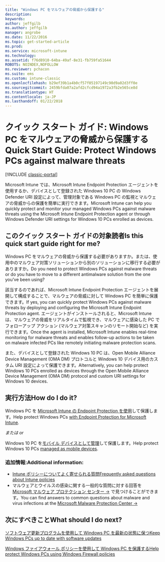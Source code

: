 ```yaml
---
title: "Windows PC をマルウェアの脅威から保護する"
description: 
keywords: 
author: jeffgilb
ms.author: jeffgilb
manager: angrobe
ms.date: 11/22/2016
ms.topic: get-started-article
ms.prod: 
ms.service: microsoft-intune
ms.technology: 
ms.assetid: f76d8910-64ba-49af-8e31-fb759fa51644
ROBOTS: NOINDEX,NOFOLLOW
ms.reviewer: pchacon
ms.suite: ems
ms.custom: intune-classic
ms.openlocfilehash: b29ef39b1a4b0cf57f05197149c90d9a02d3ff0e
ms.sourcegitcommit: 2459bfda07a2afd2cfcd94a1972a3fb2e565ce8d
ms.translationtype: HT
ms.contentlocale: ja-JP
ms.lasthandoff: 01/22/2018
---
```

# <a name="quick-start-guide-protect-windows-pcs-against-malware-threats"></a><span data-ttu-id="be5d0-102">クイック スタート ガイド: Windows PC をマルウェアの脅威から保護する</span><span class="sxs-lookup"><span data-stu-id="be5d0-102">Quick Start Guide: Protect Windows PCs against malware threats</span></span>

[!INCLUDE [classic-portal](../includes/classic-portal.md)]

<span data-ttu-id="be5d0-103">Microsoft Intune では、Microsoft Intune Endpoint Protection エージェントを使用するか、デバイスとして登録された Windows 10 PC の Windows Defender URI 設定によって、管理対象である Windows PC の監視とマルウェアの脅威からの保護を簡単に実行できます。</span><span class="sxs-lookup"><span data-stu-id="be5d0-103">Microsoft Intune can help you quickly protect and monitor your managed Windows PCs against malware threats using the Microsoft Intune Endpoint Protection agent or through Windows Defender URI settings for Windows 10 PCs enrolled as devices.</span></span>

## <a name="is-this-quick-start-guide-right-for-me"></a><span data-ttu-id="be5d0-104">このクイック スタート ガイドの対象読者</span><span class="sxs-lookup"><span data-stu-id="be5d0-104">Is this quick start guide right for me?</span></span>
<span data-ttu-id="be5d0-105">Windows PC をマルウェアの脅威から保護する必要がありますか。または、使用中のマルウェア対策ソリューションから別のソリューションに移行する必要がありますか。</span><span class="sxs-lookup"><span data-stu-id="be5d0-105">Do you need to protect Windows PCs against malware threats or do you have to move to a different antimalware solution from the one you’ve been using?</span></span>

<span data-ttu-id="be5d0-106">該当するのであれば、Microsoft Intune Endpoint Protection エージェントを展開して構成することで、マルウェアの脅威に対して Windows PC を簡単に保護できます。</span><span class="sxs-lookup"><span data-stu-id="be5d0-106">If yes, you can quickly protect Windows PCs against malware threats by deploying and configuring the Microsoft Intune Endpoint Protection agent.</span></span> <span data-ttu-id="be5d0-107">エージェントがインストールされると、Microsoft Intune は、マルウェアの脅威をリアルタイムで監視でき、マルウェアに感染した PC でフォローアップ アクション (マルウェア対策スキャンのリモート開始など) を実行できます。</span><span class="sxs-lookup"><span data-stu-id="be5d0-107">Once the agent is installed, Microsoft Intune enables real-time monitoring for malware threats and enables follow-up actions to be taken on malware infected PCs like remotely initiating malware protection scans.</span></span>

<span data-ttu-id="be5d0-108">また、デバイスとして登録された Windows 10 PC は、Open Mobile Alliance Device Management (OMA DM) プロトコルと Windows 10 デバイス用のカスタム URI 設定によって保護できます。</span><span class="sxs-lookup"><span data-stu-id="be5d0-108">Alternatively, you can help protect Windows 10 PCs enrolled as devices through the Open Mobile Alliance Device Management (OMA DM) protocol and custom URI settings for Windows 10 devices.</span></span>

## <a name="how-do-i-do-it"></a><span data-ttu-id="be5d0-109">実行方法</span><span class="sxs-lookup"><span data-stu-id="be5d0-109">How do I do it?</span></span>
<span data-ttu-id="be5d0-110">Windows PC を [Microsoft Intune の Endpoint Protection を使用](/intune-classic/deploy-use/help-secure-windows-pcs-with-endpoint-protection-for-microsoft-intune)して保護します。</span><span class="sxs-lookup"><span data-stu-id="be5d0-110">Help protect Windows PCs [with Endpoint Protection for Microsoft Intune](/intune-classic/deploy-use/help-secure-windows-pcs-with-endpoint-protection-for-microsoft-intune).</span></span>

<span data-ttu-id="be5d0-111">*または* </span><span class="sxs-lookup"><span data-stu-id="be5d0-111">*or*</span></span>

<span data-ttu-id="be5d0-112">Windows 10 PC を[モバイル デバイスとして管理](/intune-classic/deploy-use/windows-10-policy-settings-in-microsoft-intune)して保護します。</span><span class="sxs-lookup"><span data-stu-id="be5d0-112">Help protect Windows 10 PCs [managed as mobile devices](/intune-classic/deploy-use/windows-10-policy-settings-in-microsoft-intune).</span></span>


### <a name="additional-information"></a><span data-ttu-id="be5d0-113">追加情報:</span><span class="sxs-lookup"><span data-stu-id="be5d0-113">Additional information:</span></span>
- [<span data-ttu-id="be5d0-114">Intune ポリシーについてよく寄せられる質問</span><span class="sxs-lookup"><span data-stu-id="be5d0-114">Frequently asked questions about Intune policies</span></span>](/intune-classic/deploy-use/manage-settings-and-features-on-your-devices-with-microsoft-intune-policies#frequently-asked-questions-about-intune-policies)
- <span data-ttu-id="be5d0-115">マルウェアとウイルスの感染に関する一般的な質問に対する回答を <a href="https://www.microsoft.com/security/portal/mmpc/" target="_blank">Microsoft マルウェア プロテクション センター &rarr;</a> で見つけることができます。</span><span class="sxs-lookup"><span data-stu-id="be5d0-115">You can find answers to common questions about malware and virus infections at the <a href="https://www.microsoft.com/security/portal/mmpc/" target="_blank"> Microsoft Malware Protection Center &rarr;</a></span></span>


## <a name="what-should-i-do-next"></a><span data-ttu-id="be5d0-116">次にすべきこと</span><span class="sxs-lookup"><span data-stu-id="be5d0-116">What should I do next?</span></span>
[<span data-ttu-id="be5d0-117">ソフトウェア更新プログラムを使用して Windows PC を最新の状態に保つ</span><span class="sxs-lookup"><span data-stu-id="be5d0-117">Keep Windows PCs up to date with software updates</span></span>](/intune-classic/deploy-use/keep-windows-pcs-up-to-date-with-software-updates-in-microsoft-intune)

[<span data-ttu-id="be5d0-118">Windows ファイアウォール ポリシーを使用して Windows PC を保護する</span><span class="sxs-lookup"><span data-stu-id="be5d0-118">Help protect Windows PCs using Windows Firewall policies</span></span>](/intune-classic/deploy-use/help-protect-windows-pcs-using-windows-firewall-policies-in-microsoft-intune)
